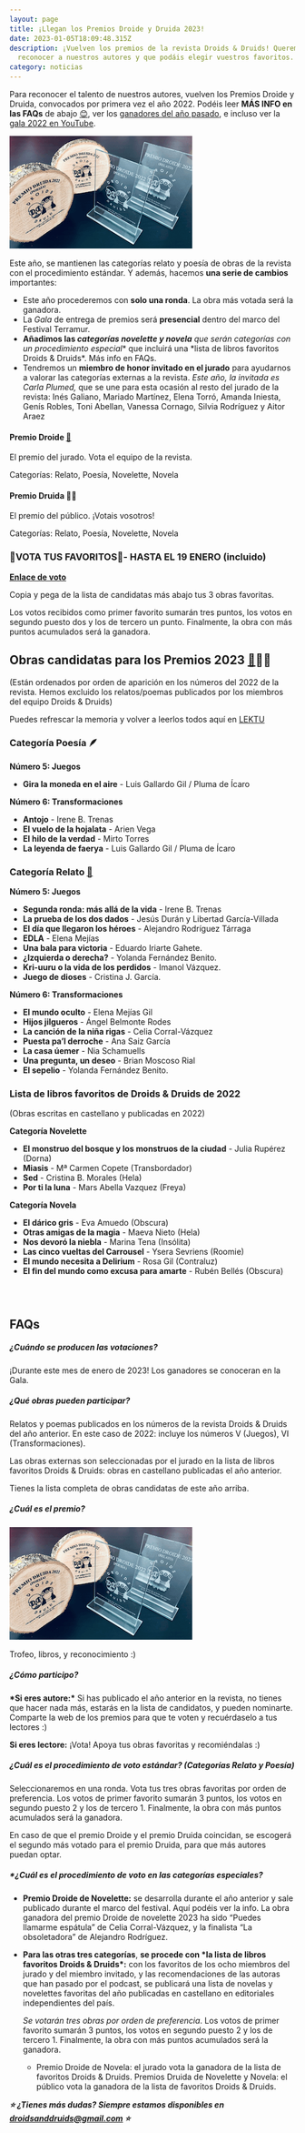 ```yaml
---
layout: page
title: ¡Llegan los Premios Droide y Druida 2023!
date: 2023-01-05T18:09:48.315Z
description: ¡Vuelven los premios de la revista Droids & Druids! Queremos
  reconocer a nuestros autores y que podáis elegir vuestros favoritos.
category: noticias
---
```

Para reconocer el talento de nuestros autores, vuelven los Premios Droide y Druida, convocados por primera vez el año 2022. Podéi﻿s leer **MÁS INFO en las FAQs** de abajo [😊](https://emojipedia.org/es/cara-feliz-con-ojos-sonrientes/), ver los [ganadores del año pasado](https://droidsanddruids.com/noticias/2022/01/03/premios-droids-druids.html), e incluso ver la [gala 2022 en YouTube](https://www.youtube.com/watch?v=1XFcfxzIAS4). 

![foto de los trofeos](/public/images/tiny-small.png)

Este año, se mantienen las categorías relato y poesía de obras de la revista con el procedimiento estándar. Y además, hacemos **una serie de cambios** importantes:

* Este año procederemos con **solo una ronda**. La obra más votada será la ganadora.
* La *Gala* de entrega de premios será **presencial** dentro del marco del Festival Terramur. 
* **Añadimos las *categorías novelette y novela*** *que serán categorías con un procedimiento especial*\* que incluirá una \*lista de libros favoritos Droids & Druids*. Más info en FAQs.
* Tendremos un **miembro de honor invitado en el jurado** para ayudarnos a valorar las categorías externas a la revista. *Este año, la invitada es Carla Plumed,* que se une para esta ocasión al resto del jurado de la revista: Inés Galiano, Mariado Martínez, Elena Torró, Amanda Iniesta, Genís Robles, Toni Abellan, Vanessa Cornago, Silvia Rodríguez y Aitor Araez

#### Premio Droide [🤖](https://emojipedia.org/robot/)

El premio del jurado. Vota el equipo de la revista.

Categorías: Relato, Poesía, Novelette, Novela

#### Premio Druida 🧙‍♀️​

El premio del público. ¡Votais vosotros!

Categorías: Relato, Poesía, Novelette, Novela

### **🏅**VOTA TUS FAVORITOS**🏅- HASTA EL 19 ENERO (incluido)**

**[Enlace de voto](https://forms.gle/7S9D6AoSvqagieri9)**

Copia y pega de la lista de candidatas más abajo tus 3 obras favoritas. 

Los votos recibidos como primer favorito sumarán tres puntos, los votos en segundo puesto dos y los de tercero un punto. Finalmente, la obra con más puntos acumulados será la ganadora.

## Obras candidatas para los Premios 2023 [🤖](https://emojipedia.org/robot/)🧙‍♀️​

(Están ordenados por orden de aparición en los números del 2022 de la revista. Hemos excluido los relatos/poemas publicados por los miembros del equipo Droids & Druids)

Puedes refrescar la memoria y volver a leerlos todos aquí en [LEKTU](https://lektu.com/e/droidsdruids/2399)

### Categoría Poesía 🪶

**Número 5: Juegos**

* **Gira la moneda en el aire** - Luis Gallardo Gil / Pluma de Ícaro

**Número 6: Transformaciones**

* **Antojo** - Irene B. Trenas
* **El vuelo de la hojalata** - Arien Vega
* **El hilo de la verdad** - Mirto Torres
* **La leyenda de faerya** - Luis Gallardo Gil / Pluma de Ícaro

### Categoría Relato [📇](https://emojipedia.org/card-index/)

**Número 5: Juegos**

* **Segunda ronda: más allá de la vida** - Irene B. Trenas 
* **La prueba de los dos dados** - Jesús Durán y Libertad García-Villada 
* **El día que llegaron los héroes** - Alejandro Rodríguez Tárraga 
* **EDLA** - Elena Mejías 
* **Una bala para victoria** - Eduardo Iriarte Gahete. 
* **¿Izquierda o derecha?** - Yolanda Fernández Benito. 
* **Kri-uuru o la vida de los perdidos** - Imanol Vázquez. 
* **Juego de dioses** - Cristina J. García. 

**Número 6: Transformaciones**

* **El mundo oculto** - Elena Mejías Gil 
* **Hijos jilgueros** - Ángel Belmonte Rodes 
* **La canción de la niña rigas** - Celia Corral-Vázquez 
* **Puesta pa’l derroche** - Ana Saiz García 
* **La casa úemer** - Nia Schamuells 
* **Una pregunta, un deseo** - Brian Moscoso Rial 
* **El sepelio** - Yolanda Fernández Benito. 

### Lista de libros favoritos de Droids & Druids de 2022 

(﻿Obras escritas en castellano y publicadas en 2022)

**Categoría Novelette**

* **El monstruo del bosque y los monstruos de la ciudad** - Julia Rupérez (Dorna)
* **Miasis** - Mª Carmen Copete (Transbordador)
* **Sed** - Cristina B. Morales (Hela)
* **Por ti la luna** - Mars Abella Vazquez (Freya)

**Categoría Novela**

* **El dárico gris** - Eva Amuedo (Obscura)
* **Otras amigas de la magia** - Maeva Nieto (Hela)
* **Nos devoró la niebla** - Marina Tena (Insólita)
* **Las cinco vueltas del Carrousel** - Ysera Sevriens (Roomie)
* **El mundo necesita a Delirium** - Rosa Gil (Contraluz)
* **El fin del mundo como excusa para amarte** - Rubén Bellés (Obscura)

###  

## FAQs

##### **¿Cuándo se producen las votaciones?**

¡Durante este mes de enero de 2023! Los ganadores se conoceran en la Gala.

##### ¿Qué obras pueden participar?

Relatos y poemas publicados en los números de la revista Droids & Druids del año anterior. En este caso de 2022: incluye los números V (Juegos), VI (Transformaciones).  

Las obras externas son seleccionadas por el jurado en la lista de libros favoritos Droids & Druids: obras en castellano publicadas el año anterior.

Tienes la lista completa de obras candidatas de este año arriba.

##### **¿Cuál es el premio?**

![foto de los trofeos de los premios](/public/images/tiny-small.png)

Trofeo, libros, y reconocimiento :) 

##### **¿Cómo participo?**

**\*Si eres autore:\*** Si has publicado el año anterior en la revista, no tienes que hacer nada más, estarás en la lista de candidatos, y pueden nominarte. Comparte la web de los premios para que te voten y recuérdaselo a tus lectores :) 

**Si eres lectore:** ¡Vota! Apoya tus obras favoritas y recomiéndalas :)

##### **¿Cuál es el procedimiento de voto estándar?** (Categorías Relato y Poesía)

Seleccionaremos en una ronda. Vota tus tres obras favoritas por orden de preferencia. Los votos de primer favorito sumarán 3 puntos, los votos en segundo puesto 2 y los de tercero 1. Finalmente, la obra con más puntos acumulados será la ganadora.

En caso de que el premio Droide y el premio Druida coincidan, se escogerá el segundo más votado para el premio Druida, para que más autores puedan optar.

##### \*¿Cuál es el procedimiento de voto en las categorías especiales?

* **Premio Droide de Novelette:** se desarrolla durante el año anterior y sale publicado durante el marco del festival. Aquí podéis ver la info. La obra ganadora del premio Droide de novelette 2023 ha sido “Puedes llamarme espátula” de Celia Corral-Vázquez, y la finalista “La obsoletadora” de Alejandro Rodríguez.
* **Para las otras tres categorías**, **se procede con \*la lista de libros favoritos Droids & Druids\*:** con los favoritos de los ocho miembros del jurado y del miembro invitado, y las recomendaciones de las autoras que han pasado por el podcast, se publicará una lista de novelas y novelettes favoritas del año publicadas en castellano en editoriales independientes del país.

  *Se votarán tres obras por orden de preferencia*. Los votos de primer favorito sumarán 3 puntos, los votos en segundo puesto 2 y los de tercero 1. Finalmente, la obra con más puntos acumulados será la ganadora.

  * Premio Droide de Novela: el jurado vota la ganadora de la lista de favoritos Droids & Druids. Premios Druida de Novelette y Novela: el público vota la ganadora de la lista de favoritos Droids & Druids.

***⭐ ¿Tienes más dudas? Siempre estamos disponibles en droidsanddruids@gmail.com ⭐***